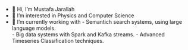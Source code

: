 - 👋 Hi, I’m Mustafa Jarallah
- 👀 I’m interested in Physics and Computer Science 
- 🌱 I’m currently working with
      - Semantich search systems, using large language models.          
      - Big data systems with Spark and Kafka streams. 
      - Advanced Timeseries Classification techniques. 


<!---
majarall/majarall is a ✨ special ✨ repository because its `README.md` (this file) appears on your GitHub profile.
You can click the Preview link to take a look at your changes.
--->
